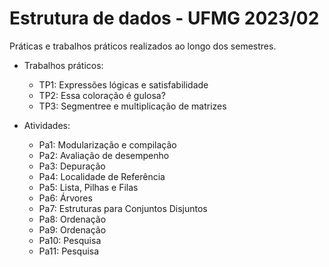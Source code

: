 # Estrutura de dados - UFMG 2023/02

Práticas e trabalhos práticos realizados ao longo dos semestres.

- Trabalhos práticos:
  - TP1: Expressões lógicas e satisfabilidade
  - TP2: Essa coloração é gulosa?
  - TP3: Segmentree e multiplicação de matrizes

- Atividades:
  - Pa1: Modularização e compilação
  - Pa2: Avaliação de desempenho
  - Pa3: Depuração
  - Pa4: Localidade de Referência
  - Pa5: Lista, Pilhas e Filas
  - Pa6: Árvores
  - Pa7: Estruturas para Conjuntos Disjuntos
  - Pa8: Ordenação
  - Pa9: Ordenação
  - Pa10: Pesquisa
  - Pa11: Pesquisa
